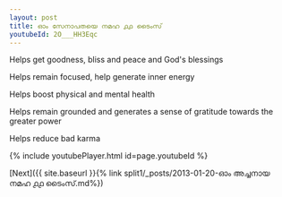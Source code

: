 ```yaml
---
layout: post
title: ഓം സേനാപതയെ നമഹ ൧൧ ടൈംസ്
youtubeId: 2O___HH3Eqc
---
```

 
 
Helps get goodness, bliss and peace and God's blessings
 
Helps remain focused, help generate inner energy 
 
Helps boost physical and mental health 
 
Helps remain grounded and generates a sense of gratitude towards the greater power 
 
Helps reduce bad karma
 
 
 
 


{% include youtubePlayer.html id=page.youtubeId %}
 
[Next]({{ site.baseurl }}{% link  split1/_posts/2013-01-20-ഓം അച്ചനായ നമഹ ൧൧ ടൈംസ്.md%})
 
